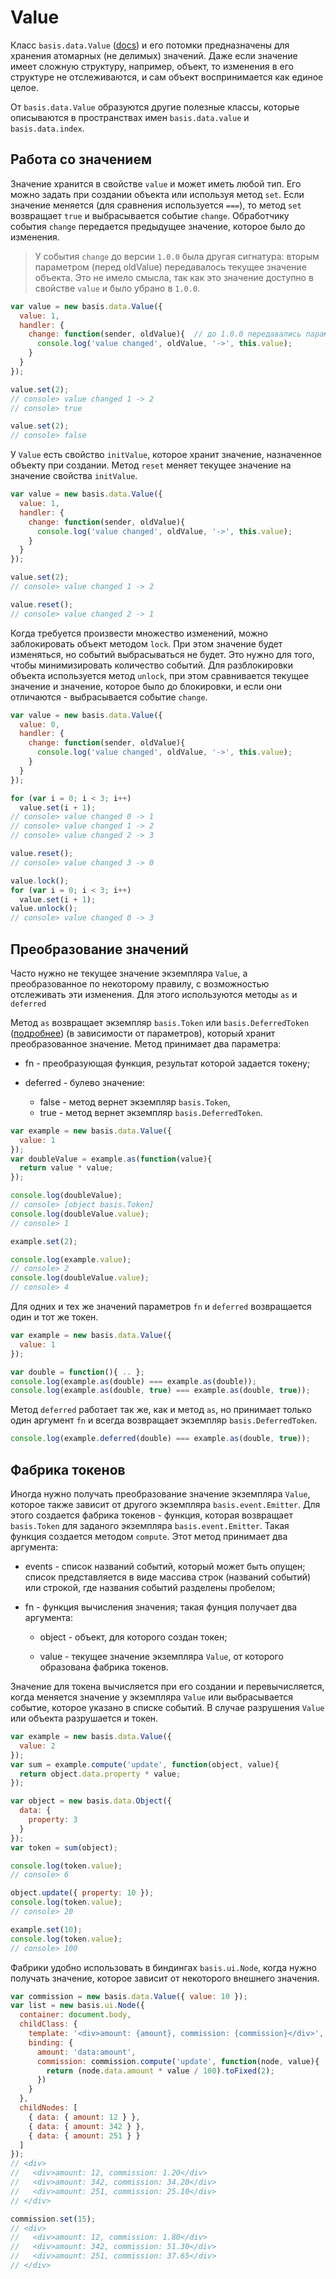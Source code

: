 # Value

Класс `basis.data.Value` ([docs](http://basisjs.com/docs#basis.data.Value)) и его потомки предназначены для хранения атомарных (не делимых) значений. Даже если значение имеет сложную структуру, например, объект, то изменения в его структуре не отслеживаются, и сам объект воспринимается как единое целое.

От `basis.data.Value` образуются другие полезные классы, которые описываются в пространствах имен `basis.data.value` и `basis.data.index`.

## Работа со значением

Значение хранится в свойстве `value` и может иметь любой тип. Его можно задать при создании объекта или используя метод `set`. Если значение меняется (для сравнения используется `===`), то метод `set` возвращает `true` и выбрасывается событие `change`. Обработчику события `change` передается предыдущее значение, которое было до изменения.

> У события `change` до версии `1.0.0` была другая сигнатура: вторым параметром (перед oldValue) передавалось текущее значение объекта. Это не имело смысла, так как это значение доступно в свойстве `value` и было убрано в `1.0.0`.

```js
var value = new basis.data.Value({
  value: 1,
  handler: {
    change: function(sender, oldValue){  // до 1.0.0 передавались параметры: sender, value, oldValue
      console.log('value changed', oldValue, '->', this.value);
    }
  }
});

value.set(2);
// console> value changed 1 -> 2
// console> true

value.set(2);
// console> false
```

У `Value` есть свойство `initValue`, которое хранит значение, назначенное объекту при создании. Метод `reset` меняет текущее значение на значение свойства `initValue`.

```js
var value = new basis.data.Value({
  value: 1,
  handler: {
    change: function(sender, oldValue){
      console.log('value changed', oldValue, '->', this.value);
    }
  }
});

value.set(2);
// console> value changed 1 -> 2

value.reset();
// console> value changed 2 -> 1
```

Когда требуется произвести множество изменений, можно заблокировать объект методом `lock`. При этом значение будет изменяться, но событий выбрасываться не будет. Это нужно для того, чтобы минимизировать количество событий. Для разблокировки объекта используется метод `unlock`, при этом сравнивается текущее значение и значение, которое было до блокировки, и если они отличаются - выбрасывается событие `change`.

```js
var value = new basis.data.Value({
  value: 0,
  handler: {
    change: function(sender, oldValue){
      console.log('value changed', oldValue, '->', this.value);
    }
  }
});

for (var i = 0; i < 3; i++)
  value.set(i + 1);
// console> value changed 0 -> 1
// console> value changed 1 -> 2
// console> value changed 2 -> 3

value.reset();
// console> value changed 3 -> 0

value.lock();
for (var i = 0; i < 3; i++)
  value.set(i + 1);
value.unlock();
// console> value changed 0 -> 3
```

## Преобразование значений

Часто нужно не текущее значение экземпляра `Value`, а преобразованное по некоторому правилу, с возможностью отслеживать эти изменения. Для этого используются методы `as` и `deferred`

Метод `as` возвращает экземпляр `basis.Token` или `basis.DeferredToken` ([подробнее](basis.Token.md)) (в зависимости от параметров), который хранит преобразованное значение. Метод принимает два параметра:

  * fn - преобразующая функция, результат которой задается токену;

  * deferred - булево значение:
    * false - метод вернет экземпляр `basis.Token`,
    * true - метод вернет экземпляр `basis.DeferredToken`.

```js
var example = new basis.data.Value({
  value: 1
});
var doubleValue = example.as(function(value){
  return value * value;
});

console.log(doubleValue);
// console> [object basis.Token]
console.log(doubleValue.value);
// console> 1

example.set(2);

console.log(example.value);
// console> 2
console.log(doubleValue.value);
// console> 4
```

Для одних и тех же значений параметров `fn` и `deferred` возвращается один и тот же токен.

```js
var example = new basis.data.Value({
  value: 1
});

var double = function(){ .. };
console.log(example.as(double) === example.as(double));
console.log(example.as(double, true) === example.as(double, true));
```

Метод `deferred` работает так же, как и метод `as`, но принимает только один аргумент `fn` и всегда возвращает экземпляр `basis.DeferredToken`.

```js
console.log(example.deferred(double) === example.as(double, true));
```

## Фабрика токенов

Иногда нужно получать преобразование значение экземпляра `Value`, которое также зависит от другого экземпляра `basis.event.Emitter`. Для этого создается фабрика токенов - функция, которая возвращает `basis.Token` для заданого экземпляра `basis.event.Emitter`. Такая функция создается методом `compute`. Этот метод принимает два аргумента:

  * events - список названий событий, который может быть опущен; список представляется в виде массива строк (названий событий) или строкой, где названия событий разделены пробелом;

  * fn - функция вычисления значения; такая фунция получает два аргумента:

    * object - объект, для которого создан токен;

    * value - текущее значение экземпляра `Value`, от которого образована фабрика токенов.

Значение для токена вычисляется при его создании и перевычисляется, когда меняется значение у экземпляра `Value` или выбрасывается событие, которое указано в списке событий. В случае разрушения `Value` или объекта разрушается и токен.

```js
var example = new basis.data.Value({
  value: 2
});
var sum = example.compute('update', function(object, value){
  return object.data.property * value;
});

var object = new basis.data.Object({
  data: {
    property: 3
  }
});
var token = sum(object);

console.log(token.value);
// console> 6

object.update({ property: 10 });
console.log(token.value);
// console> 20

example.set(10);
console.log(token.value);
// console> 100
```

Фабрики удобно использовать в биндингах `basis.ui.Node`, когда нужно получать значение, которое зависит от некоторого внешнего значения.

```js
var commission = new basis.data.Value({ value: 10 });
var list = new basis.ui.Node({
  container: document.body,
  childClass: {
    template: '<div>amount: {amount}, commission: {commission}</div>',
    binding: {
      amount: 'data:amount',
      commission: commission.compute('update', function(node, value){
        return (node.data.amount * value / 100).toFixed(2);
      })
    }
  },
  childNodes: [
    { data: { amount: 12 } },
    { data: { amount: 342 } },
    { data: { amount: 251 } }
  ]
});
// <div>
//   <div>amount: 12, commission: 1.20</div>
//   <div>amount: 342, commission: 34.20</div>
//   <div>amount: 251, commission: 25.10</div>
// </div>

commission.set(15);
// <div>
//   <div>amount: 12, commission: 1.80</div>
//   <div>amount: 342, commission: 51.30</div>
//   <div>amount: 251, commission: 37.65</div>
// </div>
```
